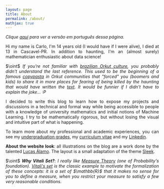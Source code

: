 ```yaml
---
layout: page
title: About
permalink: /about/
mathjax: true
---
```


<p><div align="justify"><i>Clique <a href="https://vitaliset.github.io/sobre/">aqui</a> para ver a versão em português dessa página.</i></div></p>

<p><div align="justify">Hi my name is Carlo, I'm 14 years old (I would have if I were alive), I died at 13 in Cascavel-PR. In addition to haunting, I'm an (almost surely) mathematician enthusiastic about data science!</div></p>

<p><div align="justify">$\oint$ <i>If you're not familiar with <a href="https://en.wikipedia.org/wiki/Orkut">brazilian Orkut culture</a>, you probably didn't understand the last reference. This used to be the beginning of a famous <a href="https://en.wikipedia.org/wiki/Copypasta">copypasta</a> in Orkut communities that "forced" you (boomers and kids) to share it in more places for fearing of being killed by the haunting that would have written the <a href="https://cdn.mensagenscomamor.com/content/images/m000505417.jpg?v=1">text</a>. It would be funnier if I didn't have to explain the joke... :P</i></div></p>

<p><div align="justify">I decided to write this blog to learn how to expose my projects and discussions in a technical and formal way while being accessible to people with a knowledge of university mathematics and initial notions of Machine Learning. I try to be mathematically rigorous, but without losing the visual and intuitive part of what is happening.</div></p>

<p><div align="justify">To learn more about my professional and academic experiences, you can see my <a href="https://github.com/vitaliset/vitaliset.github.io/blob/master/carlo_bach_ufabc.pdf">undergraduation grades</a>, my <a href="https://github.com/vitaliset/vitaliset.github.io/blob/master/carlo_cv.pdf">curriculum vitae</a> and my <a href="https://www.linkedin.com/in/carlo-lemos">Linkedin</a>.</div></p>

<p><div align="justify"><b>About the website look</b>: all illustrations on the blog are a work done by the talented <a href="https://www.instagram.com/lucasalamoart/">Lucas Álamo</a>. The layout is a small adaptation of the theme <a href="https://janczizikow.github.io/sleek/">Sleek</a>.</div></p>

<p><div align="justify">$\oint$ <i><b>Why Vitali Set?</b>: I really like <a href="https://en.wikipedia.org/wiki/Measure_(mathematics)">Measure Theory</a> (one of Probability's foundation). <a href="https://en.wikipedia.org/wiki/Vitali_set">Vitali&#39;s set</a> is the classic example to motivate the formalization of these concepts: it is a set of $\mathbb{R}$ that it makes no sense for you to define a measure, when you restrict your measure to satisfy a few very reasonable conditions.</i></div></p>

<!-- <p><div align="justify">Entre as postagens de Aprendizado de Máquina, pretendo eventualmente comentar também sobre assuntos relacionados a noções básicas de Matemática, Análise Numérica, Teoria da Medida e Integração, Inferência Estatística, Teoria dos Jogos, Evolução (e Ecologia Comportamental), entre outros tópicos.</div></p> -->